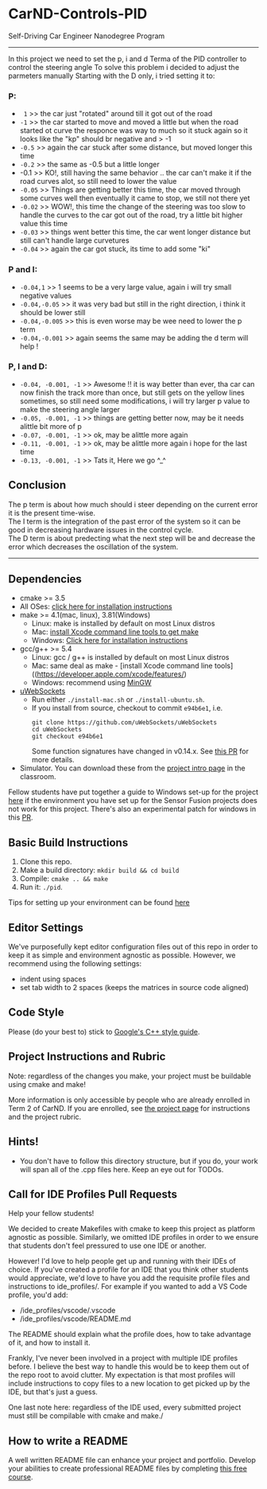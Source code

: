 # CarND-Controls-PID
Self-Driving Car Engineer Nanodegree Program

---
In this project we need to set the p, i and d Terma of the PID controller to control the steering angle
To solve this problem i decided to adjust the parmeters manually
Starting with the D only, i tried setting it to:
### P:
*  ` 1` >> the car just "rotated" around till it got out of the road
* `-1` >> the car started to move and moved a little but when the road started ot curve the responce was way to much so it stuck again
so it looks like the "kp" should br negative and > -1
* `-0.5` >> again the car stuck after some distance, but moved longer this time
* `-0.2` >> the same as -0.5 but a little longer
* -0.1 >> KO!, still having the same behavior .. the car can't make it if the road curves alot, so still need to lower the value
* `-0.05` >> Things are getting better this time, the car moved through some curves well then eventually it came to stop, we still not there yet
* `-0.02` >> WOW!, this time the change of the steering was too slow to handle the curves to the car got out of the road, try a little bit higher value this time
* `-0.03` >> things went better this time, the car went longer distance but still can't handle large curvetures
* `-0.04` >> again the car got stuck, its time to add some "ki"
### P and I:
* `-0.04,1` >> 1 seems to be a very large value, again i will try small negative values
* `-0.04,-0.05` >> it was very bad but still in the right direction, i think it should be lower still
* `-0.04,-0.005` >> this is even worse may be wee need to lower the p term
* `-0.04,-0.001` >> again seems the same may be adding the d term will help !
### P, I and D:
* `-0.04, -0.001, -1` >> Awesome !! it is way better than ever, tha car can now finish the track more than once, but still gets on the yellow lines sometimes, so still need some modifications, i will try larger p value to make the steering angle larger
* `-0.05, -0.001, -1` >> things are getting better now, may be it needs alittle bit more of p
* `-0.07, -0.001, -1` >> ok, may be alittle more again
* `-0.11, -0.001, -1` >> ok, may be alittle more again i hope for the last time
* `-0.13, -0.001, -1` >> Tats it, Here we go ^_^

## Conclusion
The p term is about how much should i steer depending on the current error it is the present time-wise.<br>
The I term is the integration of the past error of the system so it can be good in decreasing hardware issues in the control cycle.<br>
The D term is about predecting what the next step will be and decrease the error which decreases the oscillation of the system.

---

## Dependencies

* cmake >= 3.5
 * All OSes: [click here for installation instructions](https://cmake.org/install/)
* make >= 4.1(mac, linux), 3.81(Windows)
  * Linux: make is installed by default on most Linux distros
  * Mac: [install Xcode command line tools to get make](https://developer.apple.com/xcode/features/)
  * Windows: [Click here for installation instructions](http://gnuwin32.sourceforge.net/packages/make.htm)
* gcc/g++ >= 5.4
  * Linux: gcc / g++ is installed by default on most Linux distros
  * Mac: same deal as make - [install Xcode command line tools]((https://developer.apple.com/xcode/features/)
  * Windows: recommend using [MinGW](http://www.mingw.org/)
* [uWebSockets](https://github.com/uWebSockets/uWebSockets)
  * Run either `./install-mac.sh` or `./install-ubuntu.sh`.
  * If you install from source, checkout to commit `e94b6e1`, i.e.
    ```
    git clone https://github.com/uWebSockets/uWebSockets 
    cd uWebSockets
    git checkout e94b6e1
    ```
    Some function signatures have changed in v0.14.x. See [this PR](https://github.com/udacity/CarND-MPC-Project/pull/3) for more details.
* Simulator. You can download these from the [project intro page](https://github.com/udacity/self-driving-car-sim/releases) in the classroom.

Fellow students have put together a guide to Windows set-up for the project [here](https://s3-us-west-1.amazonaws.com/udacity-selfdrivingcar/files/Kidnapped_Vehicle_Windows_Setup.pdf) if the environment you have set up for the Sensor Fusion projects does not work for this project. There's also an experimental patch for windows in this [PR](https://github.com/udacity/CarND-PID-Control-Project/pull/3).

## Basic Build Instructions

1. Clone this repo.
2. Make a build directory: `mkdir build && cd build`
3. Compile: `cmake .. && make`
4. Run it: `./pid`. 

Tips for setting up your environment can be found [here](https://classroom.udacity.com/nanodegrees/nd013/parts/40f38239-66b6-46ec-ae68-03afd8a601c8/modules/0949fca6-b379-42af-a919-ee50aa304e6a/lessons/f758c44c-5e40-4e01-93b5-1a82aa4e044f/concepts/23d376c7-0195-4276-bdf0-e02f1f3c665d)

## Editor Settings

We've purposefully kept editor configuration files out of this repo in order to
keep it as simple and environment agnostic as possible. However, we recommend
using the following settings:

* indent using spaces
* set tab width to 2 spaces (keeps the matrices in source code aligned)

## Code Style

Please (do your best to) stick to [Google's C++ style guide](https://google.github.io/styleguide/cppguide.html).

## Project Instructions and Rubric

Note: regardless of the changes you make, your project must be buildable using
cmake and make!

More information is only accessible by people who are already enrolled in Term 2
of CarND. If you are enrolled, see [the project page](https://classroom.udacity.com/nanodegrees/nd013/parts/40f38239-66b6-46ec-ae68-03afd8a601c8/modules/f1820894-8322-4bb3-81aa-b26b3c6dcbaf/lessons/e8235395-22dd-4b87-88e0-d108c5e5bbf4/concepts/6a4d8d42-6a04-4aa6-b284-1697c0fd6562)
for instructions and the project rubric.

## Hints!

* You don't have to follow this directory structure, but if you do, your work
  will span all of the .cpp files here. Keep an eye out for TODOs.

## Call for IDE Profiles Pull Requests

Help your fellow students!

We decided to create Makefiles with cmake to keep this project as platform
agnostic as possible. Similarly, we omitted IDE profiles in order to we ensure
that students don't feel pressured to use one IDE or another.

However! I'd love to help people get up and running with their IDEs of choice.
If you've created a profile for an IDE that you think other students would
appreciate, we'd love to have you add the requisite profile files and
instructions to ide_profiles/. For example if you wanted to add a VS Code
profile, you'd add:

* /ide_profiles/vscode/.vscode
* /ide_profiles/vscode/README.md

The README should explain what the profile does, how to take advantage of it,
and how to install it.

Frankly, I've never been involved in a project with multiple IDE profiles
before. I believe the best way to handle this would be to keep them out of the
repo root to avoid clutter. My expectation is that most profiles will include
instructions to copy files to a new location to get picked up by the IDE, but
that's just a guess.

One last note here: regardless of the IDE used, every submitted project must
still be compilable with cmake and make./

## How to write a README
A well written README file can enhance your project and portfolio.  Develop your abilities to create professional README files by completing [this free course](https://www.udacity.com/course/writing-readmes--ud777).

